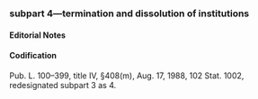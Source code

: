 ### subpart 4—termination and dissolution of institutions ###

#### **Editorial Notes** ####

#### Codification ####

Pub. L. 100–399, title IV, §408(m), Aug. 17, 1988, 102 Stat. 1002, redesignated subpart 3 as 4.